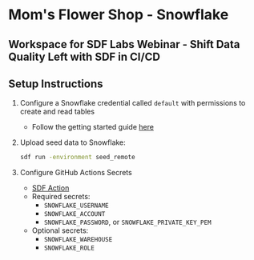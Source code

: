 # Mom's Flower Shop - Snowflake

## Workspace for SDF Labs Webinar - Shift Data Quality Left with SDF in CI/CD

## Setup Instructions

1. Configure a Snowflake credential called `default` with permissions to create and read tables
   - Follow the getting started guide [here](https://docs.sdf.com/integrations/snowflake/getting-started)

2. Upload seed data to Snowflake:

   ```bash
   sdf run -environment seed_remote
   ```

3. Configure GitHub Actions Secrets
   - [SDF Action](https://github.com/sdf-labs/sdf-action)
   - Required secrets:
     - `SNOWFLAKE_USERNAME`
     - `SNOWFLAKE_ACCOUNT`
     - `SNOWFLAKE_PASSWORD`, or `SNOWFLAKE_PRIVATE_KEY_PEM`
   - Optional secrets:
     - `SNOWFLAKE_WAREHOUSE`
     - `SNOWFLAKE_ROLE`
